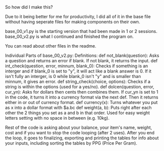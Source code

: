 So how did I make this?

Due to it being better for me for productivity, I did all of it in the base file without having seperate files for making components on their own.

base_00_v1.py is the starting version that had been made in 1 or 2 sessions.
base_00_v2.py is what I continued and finished the program on.

You can read about other files in the readme.

Individual Parts of base_00_v2.py:
Definitions:
  def not_blank(question):
    Asks a question and returns an error if blank. If not blank, it returns the input.
  def int_check(question, error, minnum, blank_0):
    Checks if something is an interger and if blank_0 is set to "y", it will act like a blank answer is 0. If it isn't fully an interger, is 0 while blank_0 isn't "y" and is smaller than minnum, it gives an error.
  def string_check(choice, options):
    Checks if a string is within the options (used for a yes/no).
  def dolcen(question, error, cur_yn):
    Asks for dollars then cents then combines them. If cur_yn is set to 1 in the code, it turns it into a currency format via the next def. Then it returns either in or out of currency format.
  def currency(x):
    Turns whatever you put as x into a dollar format with $a.bc
  def weight(a, b):
    Puts right after each other the 2 things you set as a and b in that order. Used for easy weight letters setting with no space in between (e.g. 10kg).

Rest of the code is asking about your balance, your item's name, weight, cost and if you want to stop the code looping (after 2 uses). After you end the loop, it goes to finalizing, exporting and printing the tables for info about your inputs, including sorting the tables by PPG (Price Per Gram).